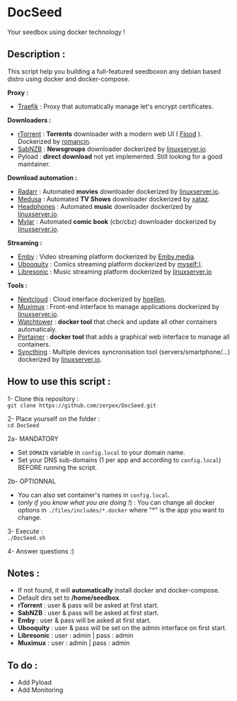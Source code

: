 # DocSeed
Your seedbox using docker technology !

## Description :
This script help you building a full-featured seedboxon any debian based distro using docker and docker-compose.

**Proxy :**
- [Traefik](https://github.com/containous/traefik) : Proxy that automatically manage let's encrypt certificates.

**Downloaders :**
- [rTorrent](https://github.com/rakshasa/rtorrent) : **Torrents** downloader with a modern web UI ( [Flood](https://github.com/jfurrow/flood) ). Dockerized by [romancin](https://github.com/romancin/rutorrent-flood-docker).
- [SabNZB](https://sabnzbd.org/) : **Newsgroups** downloader dockerized by [linuxserver.io](https://github.com/linuxserver/docker-sabnzbd).
- Pyload : **direct download** not yet implemented. Still looking for a good maintainer.

**Download automation :**
- [Radarr](https://github.com/Radarr/Radarr) : Automated **movies** downloader dockerized by [linuxserver.io](https://github.com/linuxserver/docker-headphones).
- [Medusa](https://github.com/pymedusa/Medusa) : Automated **TV Shows** downloader dockerized by [xataz](https://github.com/xataz/docker-medusa).
- [Headphones](https://github.com/rembo10/headphones) : Automated **music** downloader dockerized by [linuxserver.io](https://github.com/linuxserver/docker-headphones).
- [Mylar](https://github.com/evilhero/mylar) : Automated **comic book** (cbr/cbz) downloader dockerized by [linuxserver.io](https://github.com/linuxserver/docker-mylar).  

**Streaming :**
- [Emby](https://emby.media/) : Video streaming platform dockerized by [Emby.media](https://hub.docker.com/r/emby/embyserver/).
- [Ubooquity](https://vaemendis.net/ubooquity/) : Comics streaming platform dockerized by [myself:)](https://github.com/zerpex/ubooquity-docker).
- [Libresonic](https://github.com/Libresonic/libresonic) : Music streaming platform dockerized by [linuxserver.io](https://github.com/linuxserver/docker-libresonic)

**Tools :**
- [Nextcloud](https://github.com/nextcloud/server) : Cloud interface dockerized by [hoellen](https://github.com/hoellen/dockerfiles/tree/master/nextcloud).
- [Muximux](https://github.com/mescon/Muximux) : Front-end interface to manage applications dockerized by [linuxserver.io](https://hub.docker.com/r/linuxserver/muximux/).
- [Watchtower](https://github.com/v2tec/watchtower) : **docker tool** that check and update all other containers automaticaly.
- [Portainer](https://github.com/portainer/portainer) : **docker tool** that adds a graphical web interface to manage all containers.
- [Syncthing](https://syncthing.net/) : Multiple devices syncronisation tool (servers/smartphone/...) dockerized by [linuxserver.io](https://github.com/linuxserver/docker-syncthing).

## How to use this script :
1- Clone this repository :  
`git clone https://github.com/zerpex/DocSeed.git`

2- Place yourself on the folder :  
`cd DocSeed`

2a- MANDATORY 
- Set `DOMAIN` variable in `config.local` to your domain name.  
- Set your DNS sub-domains (1 per app and according to `config.local`) BEFORE running the script.

2b- OPTIONNAL  
- You can also set container's names in `config.local`.
- (_only if you know what you are doing !_) : You can change all docker options in `./files/includes/*.docker` where "*" is the app you want to change.

3- Execute :  
`./DocSeed.sh`

4- Answer questions :)

## Notes :
- If not found, it will **automatically** install docker and docker-compose.
- Default dirs set to **/home/seedbox**.
- **rTorrent** : user & pass will be asked at first start.
- **SabNZB** : user & pass will be asked at first start.
- **Emby** : user & pass will be asked at first start.
- **Ubooquity** : user & pass will be set on the admin interface on first start.
- **Libresonic** : user : admin | pass : admin
- **Muximux** : user : admin | pass : admin

## To do :
- Add Pyload
- Add Monitoring
